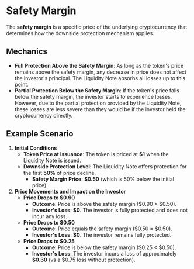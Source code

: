 # Safety Margin

The **safety margin** is a specific price of the underlying cryptocurrency that determines how the downside protection mechanism applies.

## **Mechanics**

* **Full Protection Above the Safety Margin**: As long as the token's price remains above the safety margin, any decrease in price does not affect the investor's principal. The Liquidity Note absorbs all losses up to this point.
* **Partial Protection Below the Safety Margin**: If the token's price falls below the safety margin, the investor starts to experience losses. However, due to the partial protection provided by the Liquidity Note, these losses are less severe than they would be if the investor held the cryptocurrency directly.

## **Example Scenario**

1. **Initial Conditions**
   * **Token Price at Issuance**: The token is priced at **$1** when the Liquidity Note is issued.
   * **Downside Protection Level**: The Liquidity Note offers protection for the first **50%** of price decline.
     * **Safety Margin Price**: **$0.50** (which is 50% below the initial price).
2. **Price Movements and Impact on the Investor**
   * **Price Drops to $0.90**
     * **Outcome**: Price is above the safety margin ($0.90 > $0.50).
     * **Investor's Loss**: **$0**. The investor is fully protected and does not incur any loss.
   * **Price Drops to $0.50**
     * **Outcome**: Price equals the safety margin ($0.50 = $0.50).
     * **Investor's Loss**: **$0**. The investor remains fully protected.
   * **Price Drops to $0.25**
     * **Outcome**: Price is below the safety margin ($0.25 < $0.50).
     * **Investor's Loss**: The investor incurs a loss of approximately **$0.30** (vs a $0.75 loss without protection).
